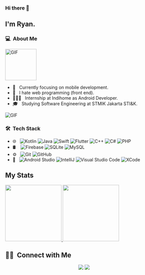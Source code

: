 ### Hi there 👋

## I'm Ryan.

### 💻 &nbsp;About Me 
<p align="left">
<img height="100" width="100" alt="GIF" src="https://media.giphy.com/media/llarwdtFqG63IlqUR1/giphy.gif" />
</p>


- 🤔 &nbsp; Currently focusing on mobile development.
- 💩 &nbsp; I hate web programming (front end).
- 🧑🏻‍💻 &nbsp; Internship at Indihome as Android Developer.
- 🎓 &nbsp; Studying Software Engineering at STMIK Jakarta STI&K.

<img align="center" alt="GIF" src="https://media.giphy.com/media/3oKIPnAiaMCws8nOsE/giphy.gif" />

### 🛠 &nbsp;Tech Stack

- 🌐 &nbsp;
  ![Kotlin](https://img.shields.io/badge/-Kotlin-0C356A?style=flat&logo=KOTLIN)
  ![Java](https://img.shields.io/badge/-Java-0C356A?style=flat&logo=java&logoColor=red)
  ![Swift](https://img.shields.io/badge/-Swift-0C356A?style=flat&logo=swift)
  ![Flutter](https://img.shields.io/badge/-Flutter-0C356A?style=flat&logo=flutter&logoColor=blue)
  ![C++](https://img.shields.io/badge/-C++-0C356A?style=flat&logo=c++&logoColor=yellow)
  ![C#](https://img.shields.io/badge/-CSharp-0C356A?style=flat&logo=csharp&logoColor=yellow)
  ![PHP](https://img.shields.io/badge/-PHP-0C356A?style=flat&logo=php)
- 🛢 &nbsp;&nbsp;
  ![Firebase](https://img.shields.io/badge/-Firebase-FFC436?style=flat&logo=firebase&logoColor=blue)
  ![SQLite](https://img.shields.io/badge/-SQLite-FFC436?style=flat&logo=sqlite&logoColor=blue)
  ![MySQL](https://img.shields.io/badge/-MySQL-FFC436?style=flat&logo=mysql&logoColor=blue)
- ⚙️ &nbsp;
  ![Git](https://img.shields.io/badge/-Git-0C356A?style=flat&logo=git)
  ![GitHub](https://img.shields.io/badge/-GitHub-0C356A?style=flat&logo=github)
- 🔧 &nbsp;
  ![Android Studio](https://img.shields.io/badge/-Android%20Studio-FFC436?style=flat&logo=android-studio&logoColor=blue)
  ![IntelliJ](https://img.shields.io/badge/-IntelliJ-FFC436?style=flat&logo=jetbrains&logoColor=brown)
  ![Visual Studio Code](https://img.shields.io/badge/-Visual%20Studio%20Code-FFC436?style=flat&logo=visual-studio-code&logoColor=007ACC)
  ![XCode](https://img.shields.io/badge/-XCode-FFC436?style=flat&logo=xcode&logoColor=red)


## My Stats
<p>
<a href="https://github.com/ryancode-commit">
  <img height="180em" src="https://github-readme-stats.vercel.app/api?username=ryancode-commit&show_icons=true&theme=dark" />
  <img height="180em" src="https://github-readme-stats.vercel.app/api/top-langs/?username=ryancode-commit&theme=dark&layout=compact&exclude_lang=java+r" />
</a>
</p>


##  🤝🏻 &nbsp;Connect with Me

<p align="center">
<a href="https://www.linkedin.com/in/ryan-ardyansyah"><img src="https://img.shields.io/badge/Ryan%20Ardyansyah-0077B5?style=flat-square&logo=Linkedin&logoColor=white"/></a>
<a href="mailto:ryanardyansyah17@gmail.com"><img src="https://img.shields.io/badge/-ryanardyansyah17@gmail.com-D14836?style=flat-square&logo=Gmail&logoColor=white"/></a>

<!--
**cdthomp1/cdthomp1** is a ✨ _special_ ✨ repository because its `README.md` (this file) appears on your GitHub profile.

